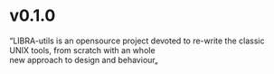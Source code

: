# v0.1.0

“LIBRA-utils is an opensource project devoted to re-write the classic<br>
 UNIX tools, from scratch with an whole<br>new approach to design and behaviour„
